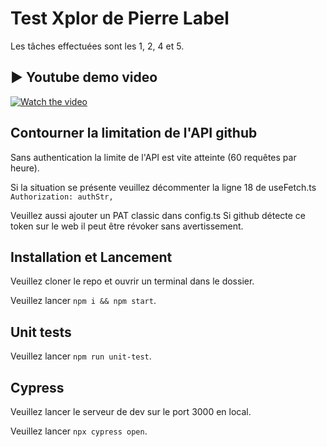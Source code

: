 # Test Xplor de Pierre Label

Les tâches effectuées sont les 1, 2, 4 et 5.

## ▶️ Youtube demo video

[![Watch the video](https://img.youtube.com/vi/16mbBtTJmXo/maxresdefault.jpg)](https://youtu.be/16mbBtTJmXo)

## Contourner la limitation de l'API github

Sans authentication la limite de l'API est vite atteinte (60 requêtes par heure).

Si la situation se présente veuillez décommenter la ligne 18 de useFetch.ts `Authorization: authStr,`

Veuillez aussi ajouter un PAT classic dans config.ts
Si github détecte ce token sur le web il peut être révoker sans avertissement.

## Installation et Lancement

Veuillez cloner le repo et ouvrir un terminal dans le dossier.

Veuillez lancer `npm i && npm start`.

## Unit tests

Veuillez lancer `npm run unit-test`.

## Cypress

Veuillez lancer le serveur de dev sur le port 3000 en local.

Veuillez lancer `npx cypress open`.
